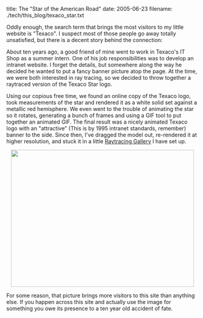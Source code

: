 title: The "Star of the American Road"
date: 2005-06-23
filename: ./tech/this_blog/texaco_star.txt

Oddly enough, the search term that brings the most visitors to my
little website is "Texaco". I suspect most of those people go away
totally unsatisfied, but there is a decent story behind the
connection:

About ten years ago, a good friend of mine went to work in Texaco's IT
Shop as a summer intern.  One of his job responsibilities was to
develop an intranet website. I forget the details, but somewhere along
the way he decided he wanted to put a fancy banner picture atop the
page.  At the time, we were both interested in ray tracing, so we
decided to throw together a raytraced version of the Texaco Star logo.

Using our copious free time, we found an online copy of the Texaco
logo, took measurements of the star and rendered it as a white solid
set against a metallic red hemisphere. We even went to the trouble of
animating the star so it rotates, generating a bunch of frames and
using a GIF tool to put together an animated GIF. The final result was
a nicely animated Texaco logo with an "attractive" (This is by 1995
intranet standards, remember) banner to the side.  Since then, I've
dragged the model out, re-rendered it at higher resolution, and stuck
it in a little <a
href="http://www.mschaef.com/raytracing.html">Raytracing Gallery</a> I
have set up.

<center>
<img src="http://www.mschaef.com/pics/texaco.jpg" width="480" height="360">
</center>

For some reason, that picture brings more visitors to this site than
anything else. If you happen across this site and actually use the
image for something you owe its presence to a ten year old accident of
fate.

